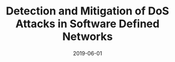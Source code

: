 ---
title: "Detection and Mitigation of DoS Attacks in Software Defined Networks"
collection: publications
permalink: /shanggao.github.io/files/Detection_and_Mitigation_of_DoS_Attacks_in_Software_Defined_Networks.pdf
excerpt: 'Category: Network security, SDN security, DDoS attacks'
date: 2019-06-01
venue: 'IEEE/ACM Transactions on Networking (ToN)'
citebib: /shanggao.github.io/files/Detection_and_Mitigation_of_DoS_Attacks_in_Software_Defined_Networks.bib
citation: 'S. Gao, Z. Peng, B. Xiao, A. Hu, Y. Song, and K. Ren, “Detection and Mitigation of DoS Attacks in Software Defined Networks”, <i>IEEE/ACM Transactions on Networking (ToN)</i>, Vol. 28, No. 3, June 2020.'
---